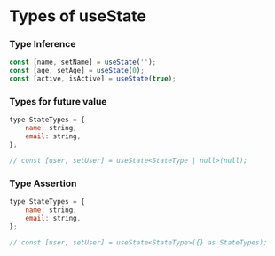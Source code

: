 # Types of useState

### Type Inference

```js
const [name, setName] = useState('');
const [age, setAge] = useState(0);
const [active, isActive] = useState(true);
```

### Types for future value

```js
type StateTypes = {
    name: string,
    email: string,
};

// const [user, setUser] = useState<StateType | null>(null);
```

### Type Assertion

```js
type StateTypes = {
    name: string,
    email: string,
};

// const [user, setUser] = useState<StateType>({} as StateTypes);
```
